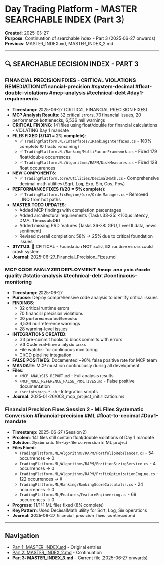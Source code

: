 # Day Trading Platform - MASTER SEARCHABLE INDEX (Part 3)
**Created**: 2025-06-27  
**Purpose**: Continuation of searchable index - Part 3 (2025-06-27 onwards)  
**Previous**: MASTER_INDEX.md, MASTER_INDEX_2.md

---

## 🔍 **SEARCHABLE DECISION INDEX - PART 3**

### **FINANCIAL PRECISION FIXES - CRITICAL VIOLATIONS REMEDIATION** #financial-precision #system-decimal #float-double-violations #mcp-analysis #technical-debt #day1-requirements
- **Timestamp**: 2025-06-27 (CRITICAL FINANCIAL PRECISION FIXES)
- **MCP Analysis Results**: 82 critical errors, 70 financial issues, 20 performance bottlenecks, 6,536 null warnings
- **CRITICAL FINDING**: 141 files using float/double for financial calculations - VIOLATING Day 1 mandate
- **FILES FIXED (3/141 = 2% complete)**:
  - ✅ `TradingPlatform.ML/Interfaces/IRankingInterfaces.cs` - 100% complete (0 floats remaining)
  - ✅ `TradingPlatform.ML/Ranking/MultiFactorFramework.cs` - Fixed 179 float/double occurrences
  - ✅ `TradingPlatform.ML/Algorithms/RAPM/RiskMeasures.cs` - Fixed 128 float occurrences
- **NEW COMPONENTS**:
  - ✅ `TradingPlatform.Core/Utilities/DecimalMath.cs` - Comprehensive decimal math utilities (Sqrt, Log, Exp, Sin, Cos, Pow)
- **PERFORMANCE FIXES (1/20 = 5% complete)**:
  - ✅ `TradingPlatform.FixEngine/Core/OrderManager.cs` - Removed LINQ from hot paths
- **MASTER TODO UPDATES**:
  - Added MCP findings with completion percentages
  - Added architectural requirements (Tasks 33-35: <100μs latency, DMA, TimescaleDB)
  - Added missing PRD features (Tasks 36-38: GPU, Level II data, news sentiment)
  - Revised overall completion: 58% → 25% due to critical foundation issues
- **STATUS**: 🔴 CRITICAL - Foundation NOT solid, 82 runtime errors could crash system
- **Journal**: 2025-06-27_Financial_Precision_Fixes.md

### **MCP CODE ANALYZER DEPLOYMENT** #mcp-analysis #code-quality #static-analysis #technical-debt #continuous-monitoring
- **Timestamp**: 2025-06-27
- **Purpose**: Deploy comprehensive code analysis to identify critical issues
- **FINDINGS**: 
  - 82 critical runtime errors
  - 70 financial precision violations
  - 20 performance bottlenecks
  - 6,536 null reference warnings
  - 28 warning-level issues
- **INTEGRATIONS CREATED**:
  - Git pre-commit hooks to block commits with errors
  - VS Code real-time analysis tasks
  - File watcher for continuous monitoring
  - CI/CD pipeline integration
- **FALSE POSITIVES**: Documented ~90% false positive rate for MCP team
- **MANDATE**: MCP must run continuously during all development
- **Files**:
  - `/MCP_ANALYSIS_REPORT.md` - Full analysis results
  - `/MCP_NULL_REFERENCE_FALSE_POSITIVES.md` - False positive documentation
  - `/scripts/mcp-*.sh` - Integration scripts
- **Journal**: 2025-01-26/008_mcp_project_initialization.md

### **Financial Precision Fixes Session 2 - ML Files Systematic Conversion** #financial-precision #ML #float-to-decimal #Day1-mandate
- **Timestamp**: 2025-06-27 (Session 2)
- **Problem**: 141 files still contain float/double violations of Day 1 mandate
- **Solution**: Systematic file-by-file conversion in ML project
- **Files Fixed**:
  - `TradingPlatform.ML/Algorithms/RAPM/PortfolioRebalancer.cs` - 54 occurrences → 0
  - `TradingPlatform.ML/Algorithms/RAPM/PositionSizingService.cs` - 4 occurrences → 0  
  - `TradingPlatform.ML/Algorithms/RAPM/ProfitOptimizationEngine.cs` - 122 occurrences → 0
  - `TradingPlatform.ML/Ranking/RankingScoreCalculator.cs` - 24 occurrences → 0
  - `TradingPlatform.ML/Features/FeatureEngineering.cs` - 69 occurrences → 0
- **Progress**: 11/141 ML files fixed (8% complete)
- **Key Pattern**: Used DecimalMath utility for Sqrt, Log, Sin operations
- **Journal**: 2025-06-27_financial_precision_fixes_continued.md

---

## Navigation
- [Part 1: MASTER_INDEX.md](./MASTER_INDEX.md) - Original entries
- [Part 2: MASTER_INDEX_2.md](./MASTER_INDEX_2.md) - Continuation
- **Part 3: MASTER_INDEX_3.md** - Current file (2025-06-27 onwards)